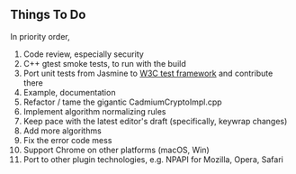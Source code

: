 Things To Do
------------

In priority order,

1. Code review, especially security
2. C++ gtest smoke tests, to run with the build
3. Port unit tests from Jasmine to [W3C test framework](https://github.com/w3c/web-platform-tests) and contribute there
4. Example, documentation
5. Refactor / tame the gigantic CadmiumCryptoImpl.cpp
6. Implement algorithm normalizing rules
7. Keep pace with the latest editor's draft (specifically, keywrap changes)
8. Add more algorithms
9. Fix the error code mess
10. Support Chrome on other platforms (macOS, Win)
11. Port to other plugin technologies, e.g. NPAPI for Mozilla, Opera, Safari
